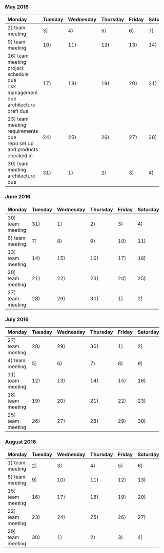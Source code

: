 ### May 2016
|Monday   |Tuesday  |Wednesday|Thursday | Friday  |Saturday |Sunday   |
|:--------|:--------|:--------|:--------|:--------|:--------|:--------|
|2) team meeting																				|3)     	|4)			|5)			|6) 		|7)			|8)		|
|9) team meeting																				|10)		|11)		|12)		|13) 		|14)		|15)	|
|16) team meeting<br> project schedule due<br> risk management due<br> architecture draft due	|17)		|18)		|19)		|20)		|21)		|22)	|
|23) team meeting<br> requirements due<br> repo set up and products checked in					|24)		|25)		|26)		|27)		|28)		|29)	|
|30) team meeting<br> architecture due															|31)		|1)			|2)			|3)			|4)			|5)		|


### June 2016
|Monday   |Tuesday  |Wednesday|Thursday | Friday  |Saturday |Sunday   |
|:--------|:--------|:--------|:--------|:--------|:--------|:--------|
|30) team meeting		|31)     	|1)			|2)			|3) 		|4)			|5)		|
|6) team meeting		|7)			|8)			|9)			|10) 		|11)		|12)	|
|13) team meeting		|14)		|15)		|16)		|17)		|18)		|19)	|
|20) team meeting		|21)		|22)		|23)		|24)		|25)		|26)	|
|27) team meeting		|28)		|29)		|30)		|1)			|2)			|3) 	|


### July 2016
|Monday   |Tuesday  |Wednesday|Thursday | Friday  |Saturday |Sunday   |
|:--------|:--------|:--------|:--------|:--------|:--------|:--------|
|27) team meeting		|28)		|29)		|30)		|1)			|2)			|3) 		|
|4) team meeting		|5)     	|6)			|7)			|8) 		|9)			|10)		|
|11) team meeting		|12)		|13)		|14)		|15) 		|16)		|17)		|
|18) team meeting		|19)		|20)		|21)		|22)		|23)		|24)		|
|25) team meeting		|26)		|27)		|28)		|29)		|30)		|31)		|


### August 2016
|Monday   |Tuesday  |Wednesday|Thursday | Friday  |Saturday |Sunday   |
|:--------|:--------|:--------|:--------|:--------|:--------|:--------|
|1) team meeting		|2)     	|3)			|4)			|5) 		|6)			|7)		|
|8) team meeting		|9)			|10)		|11)		|12) 		|13)		|14)	|
|15) team meeting		|16)		|17)		|18)		|19)		|20)		|21)	|
|22) team meeting		|23)		|24)		|25)		|26)		|27)		|28)	|
|29) team meeting		|30)		|1)			|2)			|3)			|4)			|5)		|
												
